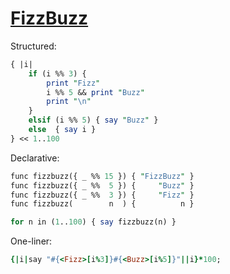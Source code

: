 [1]: http://rosettacode.org/wiki/FizzBuzz

# [FizzBuzz][1]

Structured:

```perl
{ |i|
    if (i %% 3) {
        print "Fizz"
        i %% 5 && print "Buzz"
        print "\n"
    }
    elsif (i %% 5) { say "Buzz" }
    else  { say i }
} << 1..100
```

Declarative:

```perl
func fizzbuzz({ _ %% 15 }) { "FizzBuzz" }
func fizzbuzz({ _ %%  5 }) {     "Buzz" }
func fizzbuzz({ _ %%  3 }) {     "Fizz" }
func fizzbuzz(        n  ) {          n }

for n in (1..100) { say fizzbuzz(n) }
```

One-liner:

```ruby
{|i|say "#{<Fizz>[i%3]}#{<Buzz>[i%5]}"||i}*100;
```

